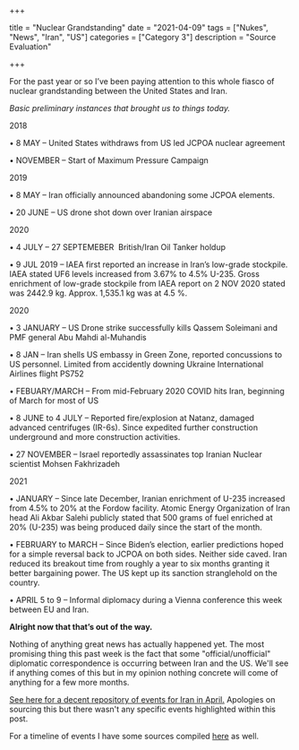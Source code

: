 +++

title = "Nuclear Grandstanding"
date = "2021-04-09"
tags = ["Nukes", "News", "Iran", "US"]
categories = ["Category 3"]
description = "Source Evaluation"

+++

For the past year or so I’ve been paying attention to this whole fiasco of nuclear grandstanding between the United States and Iran. 

*Basic preliminary instances that brought us to things today.*

2018

•	8 MAY – United States withdraws from US led JCPOA nuclear agreement

•	NOVEMBER – Start of Maximum Pressure Campaign

2019

•	8 MAY – Iran officially announced abandoning some JCPOA elements.

•	20 JUNE – US drone shot down over Iranian airspace

2020

•	4 JULY – 27 SEPTEMEBER ­ British/Iran Oil Tanker holdup

•	9 JUL 2019 – IAEA first reported an increase in Iran’s low-grade stockpile. IAEA stated UF6  levels increased from 3.67% to 4.5% U-235. Gross enrichment of low-grade stockpile from IAEA report on 2 NOV 2020 stated was 2442.9 kg. Approx. 1,535.1 kg was at 4.5 %.

2020

•	3 JANUARY – US Drone strike successfully kills Qassem Soleimani and PMF general Abu Mahdi al-Muhandis

 •	8 JAN – Iran shells US embassy in Green Zone, reported concussions to US personnel. Limited from accidently downing Ukraine International Airlines flight PS752

•	FEBUARY/MARCH – From mid-February 2020 COVID hits Iran, beginning of March for most of US

•	8 JUNE to 4 JULY – Reported fire/explosion at Natanz, damaged advanced centrifuges (IR-6s). Since expedited further construction underground and more construction activities. 

•	27 NOVEMBER – Israel reportedly assassinates top Iranian Nuclear scientist Mohsen Fakhrizadeh

2021

•	JANUARY – Since late December, Iranian enrichment of U-235 increased from 4.5% to 20% at the Fordow facility. Atomic Energy Organization of Iran head Ali Akbar Salehi publicly stated that 500 grams of fuel enriched at 20% (U-235) was being produced daily since the start of the month. 

•	FEBRUARY to MARCH – Since Biden’s election, earlier predictions hoped for a simple reversal back to JCPOA on both sides. Neither side caved. Iran reduced its breakout time from roughly a year to six months granting it better bargaining power. The US kept up its sanction stranglehold on the country.  

•	APRIL 5 to 9 – Informal diplomacy during a Vienna conference this week between EU and Iran. 

**Alright now that that’s out of the way.** 

 Nothing of anything great news has actually happened yet. The most promising thing this past week is the fact that some "official/unofficial" diplomatic correspondence is occurring between Iran and the US. We'll see if anything comes of this but in my opinion nothing concrete will come of anything for a few more months. 

[See here for a decent repository of events for Iran in April.](https://www.globalsecurity.org/wmd/library/news/iran/2021/index_04.htm) Apologies on sourcing this but there wasn't any specific events highlighted within this post.  

For a timeline of events I have some sources compiled [here](https://hackmd.io/m-mAdA5MRbGAkaXLDEqeRA) as well. 
